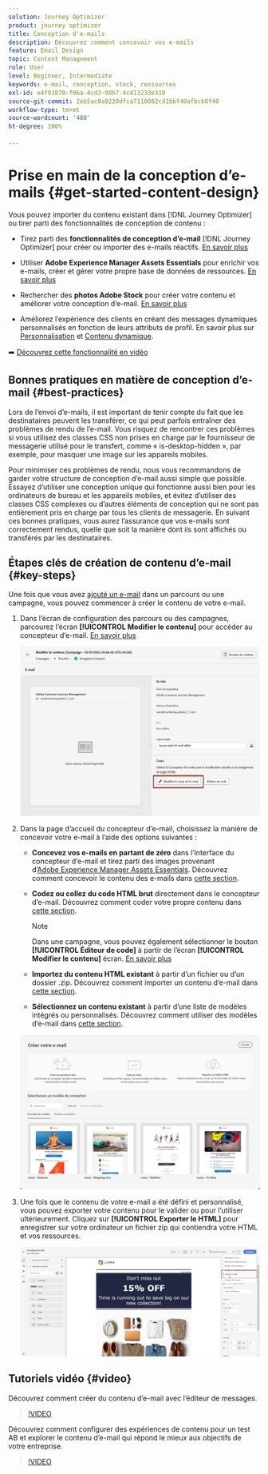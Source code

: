 ```yaml
---
solution: Journey Optimizer
product: journey optimizer
title: Conception d'e-mails
description: Découvrez comment concevoir vos e-mails
feature: Email Design
topic: Content Management
role: User
level: Beginner, Intermediate
keywords: e-mail, conception, stock, ressources
exl-id: e4f91870-f06a-4cd3-98b7-4c413233e310
source-git-commit: 2eb5ac0a9220dfca7110082cd1bbf40afbcb8f40
workflow-type: tm+mt
source-wordcount: '480'
ht-degree: 100%

---
```


# Prise en main de la conception d’e-mails {#get-started-content-design}

Vous pouvez importer du contenu existant dans [!DNL Journey Optimizer] ou tirer parti des fonctionnalités de conception de contenu :

* Tirez parti des **fonctionnalités de conception d’e-mail** [!DNL Journey Optimizer] pour créer ou importer des e-mails réactifs. [En savoir plus](content-from-scratch.md)

* Utiliser **Adobe Experience Manager Assets Essentials** pour enrichir vos e-mails, créer et gérer votre propre base de données de ressources. [En savoir plus](../content-management/assets-essentials.md)

* Rechercher des **photos Adobe Stock** pour créer votre contenu et améliorer votre conception d’e-mail. [En savoir plus](../content-management/stock.md)

* Améliorez l’expérience des clients en créant des messages dynamiques personnalisés en fonction de leurs attributs de profil. En savoir plus sur [Personnalisation](../personalization/personalize.md) et [Contenu dynamique](../personalization/get-started-dynamic-content.md).

➡️ [Découvrez cette fonctionnalité en vidéo](#video)

## Bonnes pratiques en matière de conception d’e-mail {#best-practices}

Lors de l’envoi d’e-mails, il est important de tenir compte du fait que les destinataires peuvent les transférer, ce qui peut parfois entraîner des problèmes de rendu de l’e-mail. Vous risquez de rencontrer ces problèmes si vous utilisez des classes CSS non prises en charge par le fournisseur de messagerie utilisé pour le transfert, comme « is-desktop-hidden », par exemple, pour masquer une image sur les appareils mobiles.

Pour minimiser ces problèmes de rendu, nous vous recommandons de garder votre structure de conception d’e-mail aussi simple que possible. Essayez d’utiliser une conception unique qui fonctionne aussi bien pour les ordinateurs de bureau et les appareils mobiles, et évitez d’utiliser des classes CSS complexes ou d’autres éléments de conception qui ne sont pas entièrement pris en charge par tous les clients de messagerie. En suivant ces bonnes pratiques, vous aurez l’assurance que vos e-mails sont correctement rendus, quelle que soit la manière dont ils sont affichés ou transférés par les destinataires.

## Étapes clés de création de contenu d’e-mail {#key-steps}

Une fois que vous avez [ajouté un e-mail](create-email.md) dans un parcours ou une campagne, vous pouvez commencer à créer le contenu de votre e-mail.

1. Dans l’écran de configuration des parcours ou des campagnes, parcourez l’écran **[!UICONTROL Modifier le contenu]** pour accéder au concepteur d’e-mail. [En savoir plus](create-email.md#define-email-content)

   ![](assets/email_designer_edit_email_body.png)

1. Dans la page d’accueil du concepteur d’e-mail, choisissez la manière de concevoir votre e-mail à l’aide des options suivantes :

   * **Concevez vos e-mails en partant de zéro** dans l’interface du concepteur d’e-mail et tirez parti des images provenant d’[Adobe Experience Manager Assets Essentials](../content-management/assets-essentials.md). Découvrez comment concevoir le contenu des e-mails dans [cette section](content-from-scratch.md).

   * **Codez ou collez du code HTML brut** directement dans le concepteur d’e-mail. Découvrez comment coder votre propre contenu dans [cette section](code-content.md).

     >[!NOTE]
     >
     >Dans une campagne, vous pouvez également sélectionner le bouton **[!UICONTROL Éditeur de code]** à partir de l’écran **[!UICONTROL Modifier le contenu]** écran. [En savoir plus](create-email.md#define-email-content)

   * **Importez du contenu HTML existant** à partir d’un fichier ou d’un dossier .zip. Découvrez comment importer un contenu d’e-mail dans [cette section](existing-content.md).

   * **Sélectionnez un contenu existant** à partir d’une liste de modèles intégrés ou personnalisés. Découvrez comment utiliser des modèles d’e-mail dans [cette section](../email/use-email-templates.md).

   ![](assets/email_designer_create_options.png)

1. Une fois que le contenu de votre e-mail a été défini et personnalisé, vous pouvez exporter votre contenu pour le valider ou pour l’utiliser ultérieurement. Cliquez sur **[!UICONTROL Exporter le HTML]** pour enregistrer sur votre ordinateur un fichier zip qui contiendra votre HTML et vos ressources.

   ![](assets/email_designer_export.png)

## Tutoriels vidéo {#video}

Découvrez comment créer du contenu d’e-mail avec l’éditeur de messages.

>[!VIDEO](https://video.tv.adobe.com/v/334150?quality=12)

Découvrez comment configurer des expériences de contenu pour un test AB et explorer le contenu d’e-mail qui répond le mieux aux objectifs de votre entreprise.

>[!VIDEO](https://video.tv.adobe.com/v/3419893)
